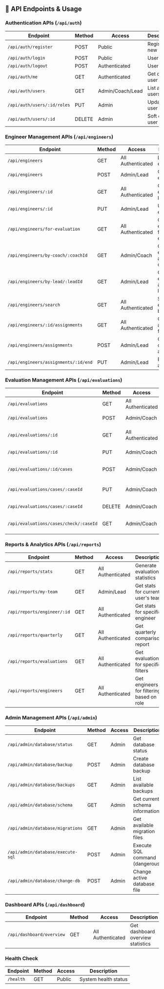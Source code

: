 
## 📡 API Endpoints & Usage

### Authentication APIs (`/api/auth`)

| Endpoint | Method | Access | Description | Frontend Usage |
|----------|--------|--------|-------------|----------------|
| `/api/auth/register` | POST | Public | Register new user | `src/routes/auth/register/+page.svelte` |
| `/api/auth/login` | POST | Public | User login | `src/routes/auth/login/+page.svelte` |
| `/api/auth/logout` | POST | Authenticated | User logout | `src/lib/stores/auth.ts` |
| `/api/auth/me` | GET | Authenticated | Get current user info | `src/routes/+layout.svelte` |
| `/api/auth/users` | GET | Admin/Coach/Lead | List all users | `src/routes/admin/+page.svelte` |
| `/api/auth/users/:id/roles` | PUT | Admin | Update user roles | `src/routes/admin/+page.svelte` |
| `/api/auth/users/:id` | DELETE | Admin | Soft delete user | `src/routes/admin/+page.svelte` |

### Engineer Management APIs (`/api/engineers`)

| Endpoint | Method | Access | Description | Frontend Usage |
|----------|--------|--------|-------------|----------------|
| `/api/engineers` | GET | All Authenticated | List all engineers | `src/routes/engineers/+page.svelte` |
| `/api/engineers` | POST | Admin/Lead | Create new engineer | `src/routes/engineers/+page.svelte` |
| `/api/engineers/:id` | GET | All Authenticated | Get engineer by ID | `src/routes/engineers/+page.svelte` |
| `/api/engineers/:id` | PUT | Admin/Lead | Update engineer | `src/routes/engineers/+page.svelte` |
| `/api/engineers/for-evaluation` | GET | All Authenticated | Get engineers for evaluation | `src/routes/evaluations/+page.svelte` |
| `/api/engineers/by-coach/:coachId` | GET | Admin/Coach | Get engineers assigned to coach | `src/routes/reports/+page.svelte` |
| `/api/engineers/by-lead/:leadId` | GET | Admin/Lead | Get engineers assigned to lead | `src/routes/reports/+page.svelte` |
| `/api/engineers/search` | GET | All Authenticated | Search engineers by name | `src/routes/engineers/+page.svelte` |
| `/api/engineers/:id/assignments` | GET | All Authenticated | Get coach assignments for engineer | `src/routes/engineers/+page.svelte` |
| `/api/engineers/assignments` | POST | Admin/Lead | Create coach assignment | `src/routes/engineers/+page.svelte` |
| `/api/engineers/assignments/:id/end` | PUT | Admin/Lead | End coach assignment | `src/routes/engineers/+page.svelte` |

### Evaluation Management APIs (`/api/evaluations`)

| Endpoint | Method | Access | Description | Frontend Usage |
|----------|--------|--------|-------------|----------------|
| `/api/evaluations` | GET | All Authenticated | List all evaluations | `src/routes/evaluations/+page.svelte` |
| `/api/evaluations` | POST | Admin/Coach | Create new evaluation | `src/routes/evaluations/+page.svelte` |
| `/api/evaluations/:id` | GET | All Authenticated | Get evaluation details | `src/routes/evaluations/[id]/+page.svelte` |
| `/api/evaluations/:id` | PUT | Admin/Coach | Update evaluation | `src/routes/evaluations/[id]/+page.svelte` |
| `/api/evaluations/:id/cases` | POST | Admin/Coach | Add new case to evaluation | `src/routes/evaluations/[id]/+page.svelte` |
| `/api/evaluations/cases/:caseId` | PUT | Admin/Coach | Update case evaluation | `src/routes/evaluations/[id]/+page.svelte` |
| `/api/evaluations/cases/:caseId` | DELETE | Admin/Coach | Delete case evaluation | `src/routes/evaluations/[id]/+page.svelte` |
| `/api/evaluations/cases/check/:caseId` | GET | Admin/Coach | Check if case ID exists | `src/routes/evaluations/[id]/+page.svelte` |

### Reports & Analytics APIs (`/api/reports`)

| Endpoint | Method | Access | Description | Frontend Usage |
|----------|--------|--------|-------------|----------------|
| `/api/reports/stats` | GET | All Authenticated | Generate evaluation statistics | `src/routes/reports/+page.svelte` |
| `/api/reports/my-team` | GET | Admin/Lead | Get stats for current user's team | `src/routes/reports/+page.svelte` |
| `/api/reports/engineer/:id` | GET | All Authenticated | Get stats for specific engineer | `src/routes/reports/+page.svelte` |
| `/api/reports/quarterly` | GET | All Authenticated | Get quarterly comparison report | `src/routes/reports/+page.svelte` |
| `/api/reports/evaluations` | GET | All Authenticated | Get evaluations for specific filters | `src/routes/reports/+page.svelte` |
| `/api/reports/engineers` | GET | All Authenticated | Get engineers for filtering based on role | `src/routes/reports/+page.svelte` |

### Admin Management APIs (`/api/admin`)

| Endpoint | Method | Access | Description | Frontend Usage |
|----------|--------|--------|-------------|----------------|
| `/api/admin/database/status` | GET | Admin | Get database status | `src/routes/admin/database/+page.svelte` |
| `/api/admin/database/backup` | POST | Admin | Create database backup | `src/routes/admin/database/+page.svelte` |
| `/api/admin/database/backups` | GET | Admin | List available backups | `src/routes/admin/database/+page.svelte` |
| `/api/admin/database/schema` | GET | Admin | Get current schema information | `src/routes/admin/database/+page.svelte` |
| `/api/admin/database/migrations` | GET | Admin | Get available migration files | `src/routes/admin/database/+page.svelte` |
| `/api/admin/database/execute-sql` | POST | Admin | Execute SQL command (dangerous) | `src/routes/admin/database/+page.svelte` |
| `/api/admin/database/change-db` | POST | Admin | Change active database file | `src/routes/admin/database/+page.svelte` |

### Dashboard APIs (`/api/dashboard`)

| Endpoint | Method | Access | Description | Frontend Usage |
|----------|--------|--------|-------------|----------------|
| `/api/dashboard/overview` | GET | All Authenticated | Get dashboard overview statistics | `src/routes/dashboard/+page.svelte` |

### Health Check
| Endpoint | Method | Access | Description |
|----------|--------|--------|-------------|
| `/health` | GET | Public | System health status |
